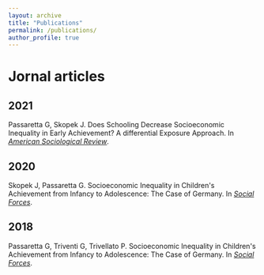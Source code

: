 ```yaml
---
layout: archive
title: "Publications"
permalink: /publications/
author_profile: true
---
```


# Jornal articles
## 2021
Passaretta G, Skopek J. Does Schooling Decrease Socioeconomic Inequality in Early Achievement? A differential Exposure Approach. In [_American Sociological Review_](https://journals.sagepub.com/home/asr).
## 2020
Skopek J, Passaretta G. Socioeconomic Inequality in Children's Achievement from Infancy to Adolescence: The Case of Germany.  In [_Social Forces_](https://academic.oup.com/sf/article/100/1/86/5924408?login=true).
## 2018
Passaretta G, Triventi G, Trivellato P. Socioeconomic Inequality in Children's Achievement from Infancy to Adolescence: The Case of Germany.  In [_Social Forces_](https://academic.oup.com/sf/article/100/1/86/5924408?login=true).


<!--
PAPERS IN REFEREED JOURNALS (ISI WITH IMPACT FACTOR)
2021 	Does schooling decrease socioeconomic inequality in early achievement? A differential exposure approach. Accepted for publication in American Sociological Review (with J Skopek) [paper]

2020	Socioeconomic inequality in children’s achievement from infancy to adolescence: The case of Germany. Social Forces, 100(1), pp. 86–112 (with J Skopek) [paper]

2018	Between academia and labour market – the occupational outcomes of PhD graduates in a period of academic reforms and economic crisis. Higher Education, 77(3), pp. 541–559 (with P Trivellato and M Triventi) [paper]

2018 	The direct effect of social origin on men’s occupational attainment over the early life course: An Italian-Dutch comparison. Research in Social Stratification and Mobility, 56, pp. 1–11 (with P Barbieri, MHJ Wolbers and M Visser) [paper]

2016	Institutions and the school-to-work transition: disentangling the role of the macro-institutional context. Socio-Economic Review, 16(1), pp. 161–183 (with P. Barbieri and G. Cutuli) [paper] 

2016	Temporary employment at labour market entry in Europe: Labour market dualism, transitions to secure employment and upward mobility. Economic and Industrial Democracy, 40(2), pp. 382–408 (with M.H.J. Wolbers) [paper]

2015		Work experience during higher education and post-graduation occupational outcomes: A comparative study on four European countries. Published in International Journal of Comparative Sociology, 56(3–4), pp. 232–253 (with M Triventi) [paper]


PAPERS IN OTHER REFEREED JOURNALS 
2014	Il lavoro durante gli studi universitari e gli esiti occupazionali dopo la laurea. Il caso italiano in prospettiva comparata. Sociologia del lavoro, 136, pp. 203–220 (with M Triventi) [paper]


BOOKS
2020	L'esperienza conta?: Il lavoro durante gli studi universitari e gli esiti occupazionali dopo la laurea. Milano: Ledizioni LediPublishing.


REPORTS AND OTHER PUBLICATIONS
2019 	In de etalage: De directe invloed van sociale herkomst op statusverwerving in de eerste tien jaar na arbeidsmarktintrede in Nederland en Italië. Published in Mens en Maatschappij, 94(2), pp. 251 – 253 (with Barbieri P, Wolbers MHJ and M Visser).

2019	Integrative Report (WP1): Lessons and Policy Implications. ISOTIS Report (D 1.4), Trinity College Dublin. Report prepared for the European Commission (with J Rözer, J Skopek, T van Huizen and HG van de Werfhorst).

2018 	Roots and Development of Achievement Gaps. A Longitudinal Assessment in Selected European Countries (eds). ISOTIS Report (D 1.3), Trinity College Dublin. Report prepared for the European Commission (with J Skopek).

2018	A Longitudinal and Comparative Study on Achievement Inequality in Europe (with J Skopek). In: Passaretta G and J Skopek (eds), Roots and Development of Achievement Gaps. A Longitudinal Assessment in Selected European Countries, ISOTIS Report (D 1.3), Trinity College Dublin, pp. 4–17.

2018	From Birth to the End of Compulsory School – Social and Migration-related Achievement Inequality in a Stratified Education System (with J Skopek). In: Passaretta G and J Skopek (eds), Roots and Development of Achievement Gaps. A Longitudinal Assessment in Selected European Countries, ISOTIS Report (D 1.3), Trinity College Dublin, pp. 18–49.

2018	The Evolution of Social and Ethnic Inequalities in Cognitive Achievement from Preschool to Secondary Schooling in the UK (with J Skopek). In: Passaretta G and J Skopek (eds), Roots and Development of Achievement Gaps. A Longitudinal Assessment in Selected European Countries, ISOTIS Report (D 1.3), Trinity College Dublin, pp. 108–159.

2018	Lessons Learned from Five Countries: Summary and Policy Implications (with J Skopek). In: Passaretta G and J Skopek (eds), Roots and Development of Achievement Gaps. A Longitudinal Assessment in Selected European Countries, ISOTIS Report (D 1.3), Trinity College Dublin, pp. 173–179.




## Reports and others



<!--
This is your cheat sheet

Remember:

Pages_ contains the information that you want to show in your website for each "page": i.e: about.md
Data_ /navigation.yml contains the "layout" of your websites
HEADLINE

HEADLINE 2

HEADLINE 3

How to create a link?

We write [write here the word you want to be with the link](here the url)

write here to italic

write here to bold

This adds a circle before your phrase (item)
[whatever you write here would appear with underlined]
-->
